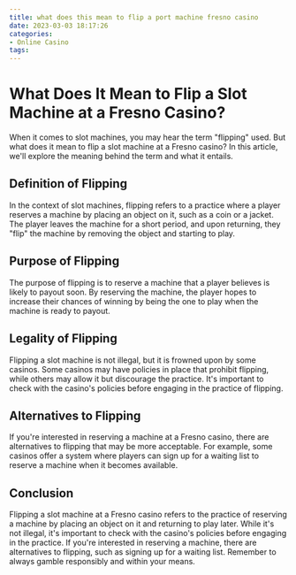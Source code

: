 ```yaml
---
title: what does this mean to flip a port machine fresno casino
date: 2023-03-03 18:17:26
categories:
- Online Casino
tags:
---
```

# What Does It Mean to Flip a Slot Machine at a Fresno Casino?

When it comes to slot machines, you may hear the term "flipping" used. But what does it mean to flip a slot machine at a Fresno casino? In this article, we'll explore the meaning behind the term and what it entails.

## Definition of Flipping

In the context of slot machines, flipping refers to a practice where a player reserves a machine by placing an object on it, such as a coin or a jacket. The player leaves the machine for a short period, and upon returning, they "flip" the machine by removing the object and starting to play.

## Purpose of Flipping

The purpose of flipping is to reserve a machine that a player believes is likely to payout soon. By reserving the machine, the player hopes to increase their chances of winning by being the one to play when the machine is ready to payout.

## Legality of Flipping

Flipping a slot machine is not illegal, but it is frowned upon by some casinos. Some casinos may have policies in place that prohibit flipping, while others may allow it but discourage the practice. It's important to check with the casino's policies before engaging in the practice of flipping.

## Alternatives to Flipping

If you're interested in reserving a machine at a Fresno casino, there are alternatives to flipping that may be more acceptable. For example, some casinos offer a system where players can sign up for a waiting list to reserve a machine when it becomes available.

## Conclusion

Flipping a slot machine at a Fresno casino refers to the practice of reserving a machine by placing an object on it and returning to play later. While it's not illegal, it's important to check with the casino's policies before engaging in the practice. If you're interested in reserving a machine, there are alternatives to flipping, such as signing up for a waiting list. Remember to always gamble responsibly and within your means.